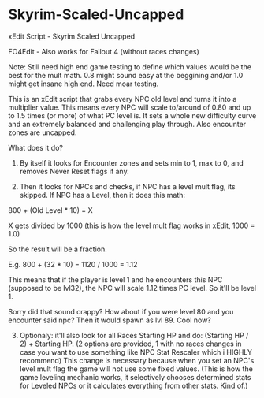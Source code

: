 # Skyrim-Scaled-Uncapped
xEdit Script - Skyrim Scaled Uncapped

FO4Edit - Also works for Fallout 4 (without races changes)


Note: Still need high end game testing to define which values would be the best for the mult math. 0.8 might sound easy at the beggining and/or 1.0 might get insane high end. Need moar testing.


This is an xEdit script that grabs every NPC old level and turns it into a multiplier value. This means every NPC will scale to/around of 0.80 and up to 1.5 times (or more) of what PC level is. It sets a whole new difficulty curve and an extremely balanced and challenging play through. Also encounter zones are uncapped.

What does it do?

1) By itself it looks for Encounter zones and sets min to 1, max to 0, and removes Never Reset flags if any.

2) Then it looks for NPCs and checks, if NPC has a level mult flag, its skipped. If NPC has a Level, then it does this math:

﻿800 + (Old Level * 10) = X
 
﻿X gets divided by 1000 (this is how the level mult flag works in xEdit, 1000 = 1.0)
 
﻿So the result will be a fraction.
 
﻿E.g. 800 + (32 * 10) = 1120 / 1000 = 1.12
 
﻿﻿This means that if the player is level 1 and he encounters this NPC (supposed to be lvl32), the NPC will scale 1.12 times PC level. So it'll be level 1.
  
﻿﻿Sorry did that sound crappy? How about if you were level 80 and you encounter said npc? Then it would spawn as lvl 89. Cool now?

3) Optionaly: it'll also look for all Races Starting HP and do: (Starting HP / 2) + Starting HP.
(2 options are provided, 1 with no races changes in case you want to use something like NPC Stat Rescaler﻿ which i HIGHLY recommend)
﻿This change is necessary because when you set an NPC's level mult flag the game will not use some fixed values. (This is how the game leveling mechanic works, it selectively chooses determined stats for Leveled NPCs or it calculates everything from other stats. Kind of.)

